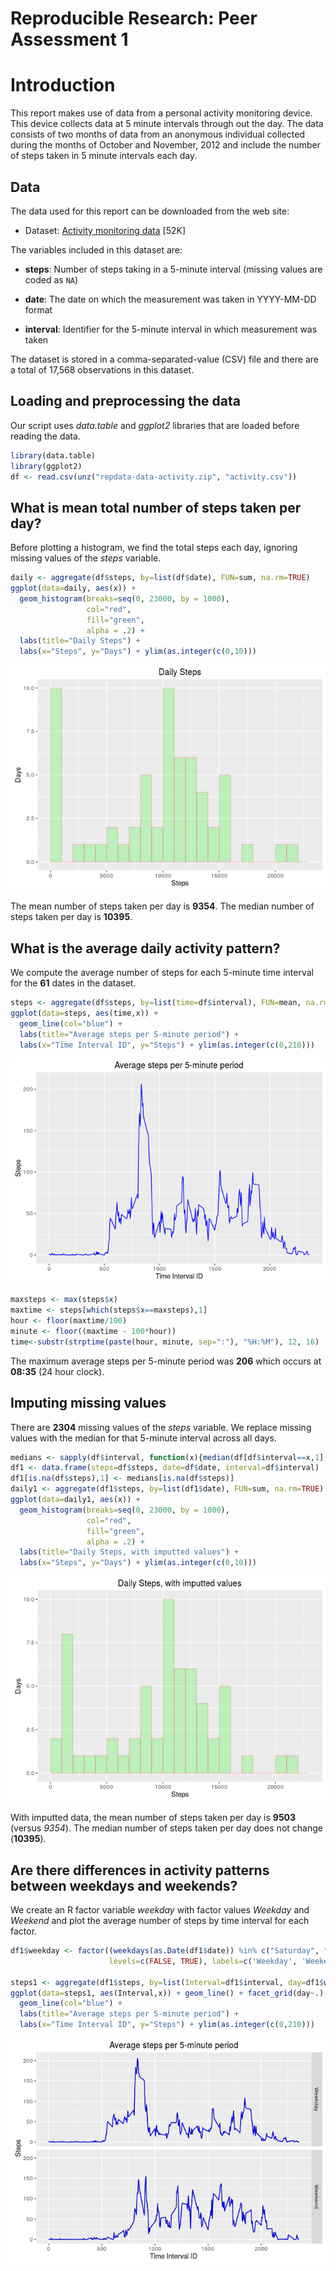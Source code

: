 # Reproducible Research: Peer Assessment 1

# Introduction
This report makes use of data from a personal activity monitoring
device. This device collects data at 5 minute intervals through out the
day. The data consists of two months of data from an anonymous
individual collected during the months of October and November, 2012
and include the number of steps taken in 5 minute intervals each day.

## Data

The data used for this report can be downloaded from the web
site:

* Dataset: [Activity monitoring data](https://d396qusza40orc.cloudfront.net/repdata%2Fdata%2Factivity.zip) [52K]

The variables included in this dataset are:

* **steps**: Number of steps taking in a 5-minute interval (missing
    values are coded as `NA`)

* **date**: The date on which the measurement was taken in YYYY-MM-DD
    format

* **interval**: Identifier for the 5-minute interval in which
    measurement was taken

The dataset is stored in a comma-separated-value (CSV) file and there
are a total of 17,568 observations in this
dataset.

## Loading and preprocessing the data
Our script uses *data.table* and *ggplot2* libraries that are loaded before
reading the data.


```r
library(data.table)
library(ggplot2)
df <- read.csv(unz("repdata-data-activity.zip", "activity.csv"))
```

## What is mean total number of steps taken per day?
Before plotting a histogram, we find the total steps each day, ignoring missing values of the *steps* variable.

```r
daily <- aggregate(df$steps, by=list(df$date), FUN=sum, na.rm=TRUE)
ggplot(data=daily, aes(x)) + 
  geom_histogram(breaks=seq(0, 23000, by = 1000), 
                 col="red", 
                 fill="green", 
                 alpha = .2) + 
  labs(title="Daily Steps") +
  labs(x="Steps", y="Days") + ylim(as.integer(c(0,10)))
```

![](PA1_template_files/figure-html/unnamed-chunk-2-1.png)

The mean number of steps taken per day is **9354**.
The median number of steps taken per day is **10395**.

## What is the average daily activity pattern?
We compute the average number of steps for each 5-minute time interval for
the **61** dates in the dataset.


```r
steps <- aggregate(df$steps, by=list(time=df$interval), FUN=mean, na.rm=TRUE)
ggplot(data=steps, aes(time,x)) + 
  geom_line(col="blue") + 
  labs(title="Average steps per 5-minute period") +
  labs(x="Time Interval ID", y="Steps") + ylim(as.integer(c(0,210)))
```

![](PA1_template_files/figure-html/unnamed-chunk-3-1.png)

```r
maxsteps <- max(steps$x)
maxtime <- steps[which(steps$x==maxsteps),1]
hour <- floor(maxtime/100)
minute <- floor((maxtime - 100*hour))
time<-substr(strptime(paste(hour, minute, sep=":"), "%H:%M"), 12, 16)
```

The maximum average steps per 5-minute period was **206** which occurs
at **08:35** (24 hour clock).

## Imputing missing values
There are **2304** missing values of the *steps* variable.
We replace missing values with the median for that 5-minute interval across all days.


```r
medians <- sapply(df$interval, function(x){median(df[df$interval==x,1], na.rm=TRUE)})
df1 <- data.frame(steps=df$steps, date=df$date, interval=df$interval)
df1[is.na(df$steps),1] <- medians[is.na(df$steps)]
daily1 <- aggregate(df1$steps, by=list(df1$date), FUN=sum, na.rm=TRUE)
ggplot(data=daily1, aes(x)) + 
  geom_histogram(breaks=seq(0, 23000, by = 1000), 
                 col="red",
                 fill="green", 
                 alpha = .2) + 
  labs(title="Daily Steps, with imputted values") +
  labs(x="Steps", y="Days") + ylim(as.integer(c(0,10)))
```

![](PA1_template_files/figure-html/unnamed-chunk-4-1.png)

With imputted data, the mean number of steps taken per day is **9503**
(versus *9354*).
The median number of steps taken per day does not change (**10395**).

## Are there differences in activity patterns between weekdays and weekends?
We create an R factor variable *weekday* with factor values *Weekday* and *Weekend*
and plot the average number of steps by time interval for each factor.


```r
df1$weekday <- factor((weekdays(as.Date(df1$date)) %in% c("Saturday", "Sunday")),
                      levels=c(FALSE, TRUE), labels=c('Weekday', 'Weekend'))

steps1 <- aggregate(df1$steps, by=list(Interval=df1$interval, day=df1$weekday), FUN=mean, na.rm=TRUE)
ggplot(data=steps1, aes(Interval,x)) + geom_line() + facet_grid(day~.) +
  geom_line(col="blue") + 
  labs(title="Average steps per 5-minute period") +
  labs(x="Time Interval ID", y="Steps") + ylim(as.integer(c(0,210)))
```

![](PA1_template_files/figure-html/unnamed-chunk-5-1.png)
